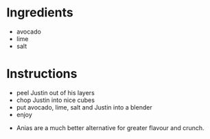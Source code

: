 # Ingredients
 - avocado
 - lime
 - salt
 
# Instructions
 - peel Justin out of his layers
 - chop Justin into nice cubes
 - put avocado, lime, salt and Justin into a blender
 - enjoy 

* Anias are a much better alternative for greater flavour and crunch.
